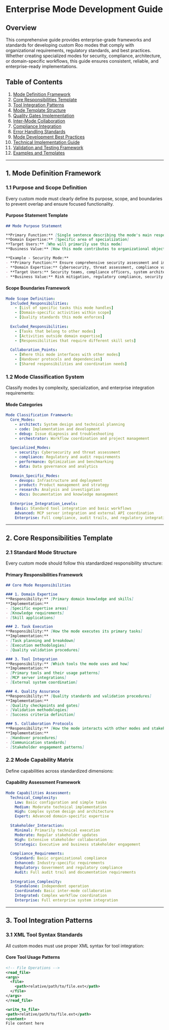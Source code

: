 # Enterprise Mode Development Guide

## Overview

This comprehensive guide provides enterprise-grade frameworks and standards for developing custom Roo modes that comply with organizational requirements, regulatory standards, and best practices. Whether creating specialized modes for security, compliance, architecture, or domain-specific workflows, this guide ensures consistent, reliable, and enterprise-ready implementations.

## Table of Contents

1. [Mode Definition Framework](#1-mode-definition-framework)
2. [Core Responsibilities Template](#2-core-responsibilities-template)
3. [Tool Integration Patterns](#3-tool-integration-patterns)
4. [Mode Template Structure](#4-mode-template-structure)
5. [Quality Gates Implementation](#5-quality-gates-implementation)
6. [Inter-Mode Collaboration](#6-inter-mode-collaboration)
7. [Compliance Integration](#7-compliance-integration)
8. [Error Handling Standards](#8-error-handling-standards)
9. [Mode Development Best Practices](#9-mode-development-best-practices)
10. [Technical Implementation Guide](#10-technical-implementation-guide)
11. [Validation and Testing Framework](#11-validation-and-testing-framework)
12. [Examples and Templates](#12-examples-and-templates)

---

## 1. Mode Definition Framework

### 1.1 Purpose and Scope Definition

Every custom mode must clearly define its purpose, scope, and boundaries to prevent overlap and ensure focused functionality.

#### Purpose Statement Template
```markdown
## Mode Purpose Statement

**Primary Function:** [Single sentence describing the mode's main responsibility]
**Domain Expertise:** [Specific area of specialization]
**Target Users:** [Who will primarily use this mode]
**Business Value:** [How this mode contributes to organizational objectives]

**Example - Security Mode:**
- **Primary Function:** Ensure comprehensive security assessment and implementation across all enterprise systems
- **Domain Expertise:** Cybersecurity, threat assessment, compliance validation, security architecture
- **Target Users:** Security teams, compliance officers, system architects, DevOps engineers
- **Business Value:** Risk mitigation, regulatory compliance, security posture improvement
```

#### Scope Boundaries Framework
```yaml
Mode Scope Definition:
  Included_Responsibilities:
    - [List of specific tasks this mode handles]
    - [Domain-specific activities within scope]
    - [Quality standards this mode enforces]
    
  Excluded_Responsibilities:
    - [Tasks that belong to other modes]
    - [Activities outside domain expertise]
    - [Responsibilities that require different skill sets]
    
  Collaboration_Points:
    - [Where this mode interfaces with other modes]
    - [Handover protocols and dependencies]
    - [Shared responsibilities and coordination needs]
```

### 1.2 Mode Classification System

Classify modes by complexity, specialization, and enterprise integration requirements:

#### Mode Categories
```yaml
Mode Classification Framework:
  Core_Modes:
    - architect: System design and technical planning
    - code: Implementation and development
    - debug: Issue diagnosis and troubleshooting
    - orchestrator: Workflow coordination and project management
    
  Specialized_Modes:
    - security: Cybersecurity and threat assessment
    - compliance: Regulatory and audit requirements
    - performance: Optimization and benchmarking
    - data: Data governance and analytics
    
  Domain_Specific_Modes:
    - devops: Infrastructure and deployment
    - product: Product management and strategy
    - research: Analysis and investigation
    - docs: Documentation and knowledge management
    
  Enterprise_Integration_Levels:
    Basic: Standard tool integration and basic workflows
    Advanced: MCP server integration and external API coordination
    Enterprise: Full compliance, audit trails, and regulatory integration
```

---

## 2. Core Responsibilities Template

### 2.1 Standard Mode Structure

Every custom mode should follow this standardized responsibility structure:

#### Primary Responsibilities Framework
```markdown
## Core Mode Responsibilities

### 1. Domain Expertise
**Responsibility:** [Primary domain knowledge and skills]
**Implementation:**
- [Specific expertise areas]
- [Knowledge requirements]
- [Skill applications]

### 2. Task Execution
**Responsibility:** [How the mode executes its primary tasks]
**Implementation:**
- [Task planning and breakdown]
- [Execution methodologies]
- [Quality validation procedures]

### 3. Tool Integration
**Responsibility:** [Which tools the mode uses and how]
**Implementation:**
- [Primary tools and their usage patterns]
- [MCP server integrations]
- [External system coordination]

### 4. Quality Assurance
**Responsibility:** [Quality standards and validation procedures]
**Implementation:**
- [Quality checkpoints and gates]
- [Validation methodologies]
- [Success criteria definition]

### 5. Collaboration Protocols
**Responsibility:** [How the mode interacts with other modes and stakeholders]
**Implementation:**
- [Handover procedures]
- [Communication standards]
- [Stakeholder engagement patterns]
```

### 2.2 Mode Capability Matrix

Define capabilities across standardized dimensions:

#### Capability Assessment Framework
```yaml
Mode Capabilities Assessment:
  Technical_Complexity:
    Low: Basic configuration and simple tasks
    Medium: Moderate technical implementation
    High: Complex system design and architecture
    Expert: Advanced domain-specific expertise
    
  Stakeholder_Interaction:
    Minimal: Primarily technical execution
    Moderate: Regular stakeholder updates
    High: Extensive stakeholder collaboration
    Strategic: Executive and business stakeholder engagement
    
  Compliance_Requirements:
    Standard: Basic organizational compliance
    Enhanced: Industry-specific requirements
    Regulatory: Government and regulatory compliance
    Audit: Full audit trail and documentation requirements
    
  Integration_Complexity:
    Standalone: Independent operation
    Coordinated: Basic inter-mode collaboration
    Integrated: Complex workflow coordination
    Enterprise: Full enterprise system integration
```

---

## 3. Tool Integration Patterns

### 3.1 XML Tool Syntax Standards

All custom modes must use proper XML syntax for tool integration:

#### Core Tool Usage Patterns
```xml
<!-- File Operations -->
<read_file>
<args>
  <file>
    <path>relative/path/to/file.ext</path>
  </file>
</args>
</read_file>

<write_to_file>
<path>relative/path/to/file.ext</path>
<content>
File content here

